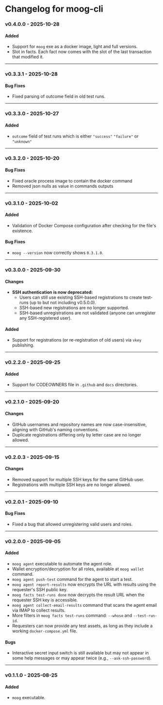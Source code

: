 # Changelog for moog-cli

### v0.4.0.0 - 2025-10-28

#### Added
- Support for `moog` exe as a docker image, light and full versions.
- Slot in facts. Each fact now comes with the slot of the last transaction that modified it.

---

### v0.3.3.1 - 2025-10-28

#### Bug Fixes
- Fixed parsing of outcome field in old test runs.

---

### v0.3.3.0 - 2025-10-27

#### Added
- `outcome` field of test runs which is either `"success"` `"failure"` or `"unknown"`

---
### v0.3.2.0 - 2025-10-20
#### Bug Fixes
- Fixed oracle process image to contain the docker command
- Removed json nulls as value in commands outputs

---

### v0.3.1.0 - 2025-10-02
#### Added
- Validation of Docker Compose configuration after checking for the file's existence.

#### Bug Fixes
- `moog --version` now correctly shows `0.3.1.0`.

---

### v0.3.0.0 - 2025-09-30
#### Changes
- **SSH authentication is now deprecated:**
    - Users can still use existing SSH-based registrations to create test-runs (up to but not including v0.5.0.0).
    - SSH-based new registrations are no longer supported.
    - SSH-based unregistrations are not validated (anyone can unregister any SSH-registered user).

#### Added
- Support for registrations (or re-registration of old users) via `vkey` publishing.

---

### v0.2.2.0 - 2025-09-25
#### Added
- Support for CODEOWNERS file in `.github` and `docs` directories.

---

### v0.2.1.0 - 2025-09-20
#### Changes
- GitHub usernames and repository names are now case-insensitive, aligning with GitHub's naming conventions.
- Duplicate registrations differing only by letter case are no longer allowed.

---

### v0.2.0.3 - 2025-09-15
#### Changes
- Removed support for multiple SSH keys for the same GitHub user.
- Registrations with multiple SSH keys are no longer allowed.

---

### v0.2.0.1 - 2025-09-10
#### Bug Fixes
- Fixed a bug that allowed unregistering valid users and roles.

---

### v0.2.0.0 - 2025-09-05
#### Added
- `moog agent` executable to automate the agent role.
- Wallet encryption/decryption for all roles, available at `moog wallet` command.
- `moog agent push-test` command for the agent to start a test.
- `moog agent report-results` now encrypts the URL with results using the requester's SSH public key.
- `moog facts test-runs done` now decrypts the result URL when the requester SSH key is accessible.
- `moog agent collect-email-results` command that scans the agent email via IMAP to collect results.
- More filters in `moog facts test-runs` command: `--whose` and `--test-run-id`.
- Requesters can now provide any test assets, as long as they include a working `docker-compose.yml` file.

#### Bugs
- Interactive secret input switch is still available but may not appear in some help messages or may appear twice (e.g., `--ask-ssh-password`).

---

### v0.1.1.0 - 2025-08-25
#### Added
- `moog` executable.
